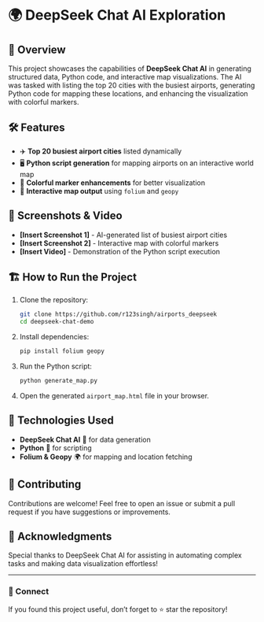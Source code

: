# 🌍 DeepSeek Chat AI Exploration

## 🚀 Overview
This project showcases the capabilities of **DeepSeek Chat AI** in generating structured data, Python code, and interactive map visualizations. The AI was tasked with listing the top 20 cities with the busiest airports, generating Python code for mapping these locations, and enhancing the visualization with colorful markers. 

## 🛠 Features
- ✈️ **Top 20 busiest airport cities** listed dynamically
- 🖥️ **Python script generation** for mapping airports on an interactive world map
- 🎨 **Colorful marker enhancements** for better visualization
- 📍 **Interactive map output** using `folium` and `geopy`

## 📸 Screenshots & Video
- **[Insert Screenshot 1]** - AI-generated list of busiest airport cities
- **[Insert Screenshot 2]** - Interactive map with colorful markers
- **[Insert Video]** - Demonstration of the Python script execution

## 🏗 How to Run the Project
1. Clone the repository:
   ```bash
   git clone https://github.com/r123singh/airports_deepseek
   cd deepseek-chat-demo
   ```
2. Install dependencies:
   ```bash
   pip install folium geopy
   ```
3. Run the Python script:
   ```bash
   python generate_map.py
   ```
4. Open the generated `airport_map.html` file in your browser.

## 📝 Technologies Used
- **DeepSeek Chat AI** 🤖 for data generation
- **Python** 🐍 for scripting
- **Folium & Geopy** 🌍 for mapping and location fetching

## 🤝 Contributing
Contributions are welcome! Feel free to open an issue or submit a pull request if you have suggestions or improvements.

## 🌟 Acknowledgments
Special thanks to DeepSeek Chat AI for assisting in automating complex tasks and making data visualization effortless!

---
### 🔗 Connect
If you found this project useful, don’t forget to ⭐ star the repository!
